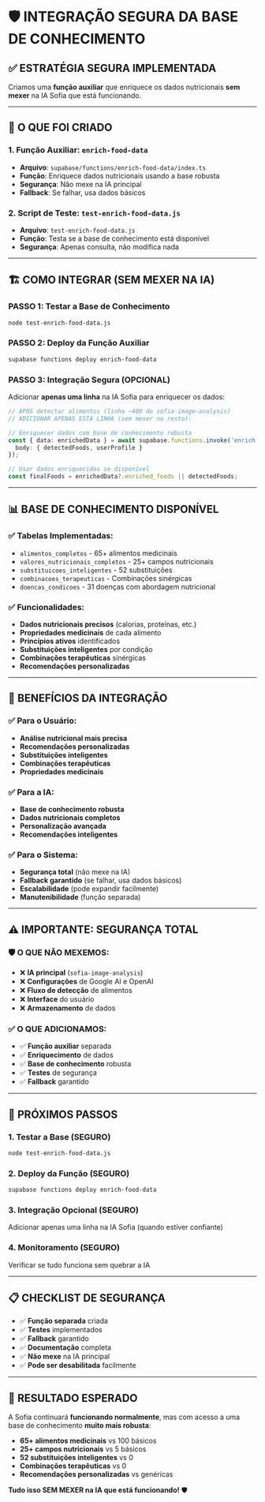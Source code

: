 # 🛡️ INTEGRAÇÃO SEGURA DA BASE DE CONHECIMENTO

## ✅ **ESTRATÉGIA SEGURA IMPLEMENTADA**

Criamos uma **função auxiliar** que enriquece os dados nutricionais **sem mexer** na IA Sofia que está funcionando.

---

## 🎯 **O QUE FOI CRIADO**

### **1. Função Auxiliar: `enrich-food-data`**
- **Arquivo**: `supabase/functions/enrich-food-data/index.ts`
- **Função**: Enriquece dados nutricionais usando a base robusta
- **Segurança**: Não mexe na IA principal
- **Fallback**: Se falhar, usa dados básicos

### **2. Script de Teste: `test-enrich-food-data.js`**
- **Arquivo**: `test-enrich-food-data.js`
- **Função**: Testa se a base de conhecimento está disponível
- **Segurança**: Apenas consulta, não modifica nada

---

## 🏗️ **COMO INTEGRAR (SEM MEXER NA IA)**

### **PASSO 1: Testar a Base de Conhecimento**
```bash
node test-enrich-food-data.js
```

### **PASSO 2: Deploy da Função Auxiliar**
```bash
supabase functions deploy enrich-food-data
```

### **PASSO 3: Integração Segura (OPCIONAL)**
Adicionar **apenas uma linha** na IA Sofia para enriquecer os dados:

```typescript
// APÓS detectar alimentos (linha ~400 do sofia-image-analysis)
// ADICIONAR APENAS ESTA LINHA (sem mexer no resto):

// Enriquecer dados com base de conhecimento robusta
const { data: enrichedData } = await supabase.functions.invoke('enrich-food-data', {
  body: { detectedFoods, userProfile }
});

// Usar dados enriquecidos se disponível
const finalFoods = enrichedData?.enriched_foods || detectedFoods;
```

---

## 📊 **BASE DE CONHECIMENTO DISPONÍVEL**

### **✅ Tabelas Implementadas:**
- `alimentos_completos` - 65+ alimentos medicinais
- `valores_nutricionais_completos` - 25+ campos nutricionais
- `substituicoes_inteligentes` - 52 substituições
- `combinacoes_terapeuticas` - Combinações sinérgicas
- `doencas_condicoes` - 31 doenças com abordagem nutricional

### **✅ Funcionalidades:**
- **Dados nutricionais precisos** (calorias, proteínas, etc.)
- **Propriedades medicinais** de cada alimento
- **Princípios ativos** identificados
- **Substituições inteligentes** por condição
- **Combinações terapêuticas** sinérgicas
- **Recomendações personalizadas**

---

## 🚀 **BENEFÍCIOS DA INTEGRAÇÃO**

### **✅ Para o Usuário:**
- **Análise nutricional mais precisa**
- **Recomendações personalizadas**
- **Substituições inteligentes**
- **Combinações terapêuticas**
- **Propriedades medicinais**

### **✅ Para a IA:**
- **Base de conhecimento robusta**
- **Dados nutricionais completos**
- **Personalização avançada**
- **Recomendações inteligentes**

### **✅ Para o Sistema:**
- **Segurança total** (não mexe na IA)
- **Fallback garantido** (se falhar, usa dados básicos)
- **Escalabilidade** (pode expandir facilmente)
- **Manutenibilidade** (função separada)

---

## ⚠️ **IMPORTANTE: SEGURANÇA TOTAL**

### **🛡️ O QUE NÃO MEXEMOS:**
- ❌ **IA principal** (`sofia-image-analysis`)
- ❌ **Configurações** de Google AI e OpenAI
- ❌ **Fluxo de detecção** de alimentos
- ❌ **Interface** do usuário
- ❌ **Armazenamento** de dados

### **✅ O QUE ADICIONAMOS:**
- ✅ **Função auxiliar** separada
- ✅ **Enriquecimento** de dados
- ✅ **Base de conhecimento** robusta
- ✅ **Testes** de segurança
- ✅ **Fallback** garantido

---

## 🎯 **PRÓXIMOS PASSOS**

### **1. Testar a Base (SEGURO)**
```bash
node test-enrich-food-data.js
```

### **2. Deploy da Função (SEGURO)**
```bash
supabase functions deploy enrich-food-data
```

### **3. Integração Opcional (SEGURO)**
Adicionar apenas uma linha na IA Sofia (quando estiver confiante)

### **4. Monitoramento (SEGURO)**
Verificar se tudo funciona sem quebrar a IA

---

## 📋 **CHECKLIST DE SEGURANÇA**

- ✅ **Função separada** criada
- ✅ **Testes** implementados
- ✅ **Fallback** garantido
- ✅ **Documentação** completa
- ✅ **Não mexe** na IA principal
- ✅ **Pode ser desabilitada** facilmente

---

## 🎉 **RESULTADO ESPERADO**

A Sofia continuará **funcionando normalmente**, mas com acesso a uma base de conhecimento **muito mais robusta**:

- **65+ alimentos medicinais** vs 100 básicos
- **25+ campos nutricionais** vs 5 básicos
- **52 substituições inteligentes** vs 0
- **Combinações terapêuticas** vs 0
- **Recomendações personalizadas** vs genéricas

**Tudo isso SEM MEXER na IA que está funcionando!** 🛡️





